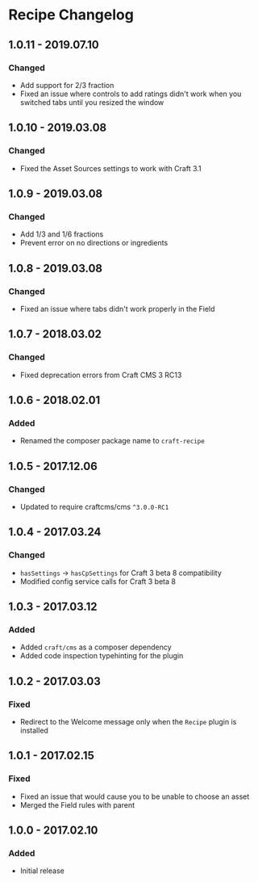 # Recipe Changelog

## 1.0.11 - 2019.07.10
### Changed
* Add support for 2/3 fraction
* Fixed an issue where controls to add ratings didn't work when you switched tabs until you resized the window

## 1.0.10 - 2019.03.08
### Changed
* Fixed the Asset Sources settings to work with Craft 3.1

## 1.0.9 - 2019.03.08
### Changed
* Add 1/3 and 1/6 fractions
* Prevent error on no directions or ingredients

## 1.0.8 - 2019.03.08
### Changed
* Fixed an issue where tabs didn't work properly in the Field

## 1.0.7 - 2018.03.02
### Changed
* Fixed deprecation errors from Craft CMS 3 RC13

## 1.0.6 - 2018.02.01
### Added
* Renamed the composer package name to `craft-recipe`

## 1.0.5 - 2017.12.06
### Changed
* Updated to require craftcms/cms `^3.0.0-RC1`

## 1.0.4 - 2017.03.24
### Changed
* `hasSettings` -> `hasCpSettings` for Craft 3 beta 8 compatibility
* Modified config service calls for Craft 3 beta 8

## 1.0.3 - 2017.03.12
### Added
* Added `craft/cms` as a composer dependency
* Added code inspection typehinting for the plugin

## 1.0.2 - 2017.03.03
### Fixed
- Redirect to the Welcome message only when the `Recipe` plugin is installed

## 1.0.1 - 2017.02.15
### Fixed
- Fixed an issue that would cause you to be unable to choose an asset
- Merged the Field rules with parent

## 1.0.0 - 2017.02.10
### Added
- Initial release
